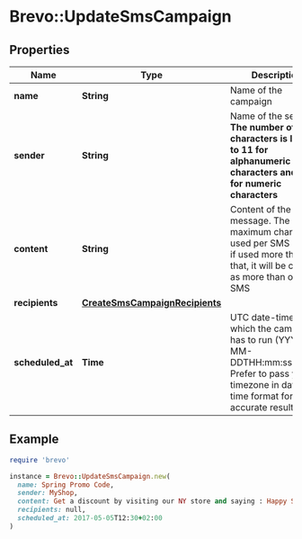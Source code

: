 # Brevo::UpdateSmsCampaign

## Properties

| Name | Type | Description | Notes |
| ---- | ---- | ----------- | ----- |
| **name** | **String** | Name of the campaign | [optional] |
| **sender** | **String** | Name of the sender. **The number of characters is limited to 11 for alphanumeric characters and 15 for numeric characters** | [optional] |
| **content** | **String** | Content of the message. The maximum characters used per SMS is 160, if used more than that, it will be counted as more than one SMS | [optional] |
| **recipients** | [**CreateSmsCampaignRecipients**](CreateSmsCampaignRecipients.md) |  | [optional] |
| **scheduled_at** | **Time** | UTC date-time on which the campaign has to run (YYYY-MM-DDTHH:mm:ss.SSSZ). Prefer to pass your timezone in date-time format for accurate result. | [optional] |

## Example

```ruby
require 'brevo'

instance = Brevo::UpdateSmsCampaign.new(
  name: Spring Promo Code,
  sender: MyShop,
  content: Get a discount by visiting our NY store and saying : Happy Spring!,
  recipients: null,
  scheduled_at: 2017-05-05T12:30+02:00
)
```

